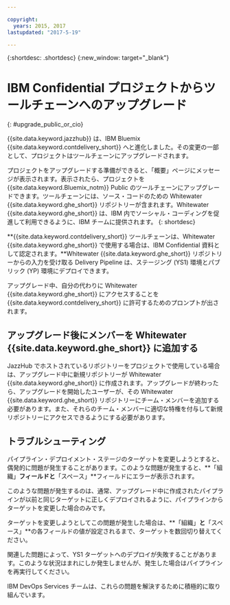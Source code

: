 ```yaml
---

copyright:
  years: 2015, 2017
lastupdated: "2017-5-19"

---
```


{:shortdesc: .shortdesc}
{:new_window: target="_blank"}

# IBM Confidential プロジェクトからツールチェーンへのアップグレード 
{: #upgrade_public_or_cio}

{{site.data.keyword.jazzhub}} は、IBM Bluemix {{site.data.keyword.contdelivery_short}} へと進化しました。その変更の一部として、プロジェクトはツールチェーンにアップグレードされます。

プロジェクトをアップグレードする準備ができると、「概要」ページにメッセージが表示されます。表示されたら、プロジェクトを {{site.data.keyword.Bluemix_notm}} Public のツールチェーンにアップグレードできます。ツールチェーンには、ソース・コードのための Whitewater {{site.data.keyword.ghe_short}} リポジトリーが含まれます。Whitewater {{site.data.keyword.ghe_short}} は、IBM 内でソーシャル・コーディングを促進して利用できるように、IBM チームに提供されます。
{: shortdesc}

**{{site.data.keyword.contdelivery_short}} ツールチェーンは、Whitewater {{site.data.keyword.ghe_short}} で使用する場合は、IBM Confidential 資料として認定されます。**Whitewater {{site.data.keyword.ghe_short}} リポジトリーからの入力を受け取る Delivery Pipeline は、ステージング (YS1) 環境とパブリック (YP) 環境にデプロイできます。

アップグレード中、自分の代わりに Whitewater {{site.data.keyword.ghe_short}} にアクセスすることを {{site.data.keyword.contdelivery_short}} に許可するためのプロンプトが出されます。

## アップグレード後にメンバーを Whitewater {{site.data.keyword.ghe_short}} に追加する

JazzHub でホストされているリポジトリーをプロジェクトで使用している場合は、アップグレード中に新規リポジトリーが Whitewater {{site.data.keyword.ghe_short}} に作成されます。アップグレードが終わったら、アップグレードを開始したユーザーが、その Whitewater {{site.data.keyword.ghe_short}} リポジトリーにチーム・メンバーを追加する必要があります。また、それらのチーム・メンバーに適切な特権を付与して新規リポジトリーにアクセスできるようにする必要があります。

## トラブルシューティング

パイプライン・デプロイメント・ステージのターゲットを変更しようとすると、偶発的に問題が発生することがあります。このような問題が発生すると、**「組織」**フィールドと**「スペース」**フィールドにエラーが表示されます。

このような問題が発生するのは、通常、アップグレード中に作成されたパイプラインが以前と同じターゲットに正しくデプロイされるように、パイプラインからターゲットを変更した場合のみです。

ターゲットを変更しようとしてこの問題が発生した場合は、**「組織」**と**「スペース」**の各フィールドの値が設定されるまで、ターゲットを数回切り替えてください。

関連した問題によって、YS1 ターゲットへのデプロイが失敗することがあります。このような状況はまれにしか発生しませんが、発生した場合はパイプラインを再実行してください。

IBM DevOps Services チームは、これらの問題を解決するために積極的に取り組んでいます。
